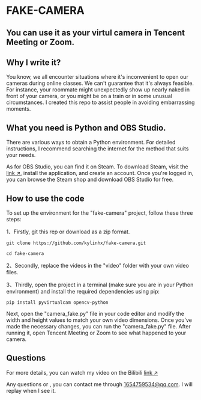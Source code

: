 # FAKE-CAMERA

## You can use it as your virtul camera in Tencent Meeting or Zoom.

## Why I write it? 
You know, we all encounter situations where it's inconvenient to open our cameras during online classes. We can't guarantee that it's always feasible. For instance, your roommate might unexpectedly show up nearly naked in front of your camera, or you might be on a train or in some unusual circumstances. I created this repo to assist people in avoiding embarrassing moments.

## What you need is Python and OBS Studio.

There are various ways to obtain a Python environment. For detailed instructions, I recommend searching the internet for the method that suits your needs.

As for OBS Studio, you can find it on Steam. To download Steam, visit the [link ↗](https://store.steampowered.com/about/), install the application, and create an account. Once you're logged in, you can browse the Steam shop and download OBS Studio for free.

## How to use the code

To set up the environment for the "fake-camera" project, follow these three steps:

1、Firstly, git this rep or download as a zip format.
```
git clone https://github.com/kylinhx/fake-camera.git

cd fake-camera
```

2、Secondly, replace the videos in the "video" folder with your own video files.


3、Thirdly, open the project in a terminal (make sure you are in your Python environment) and install the required dependencies using pip:
```
pip install pyvirtualcam opencv-python
```

Next, open the "camera_fake.py" file in your code editor and modify the width and height values to match your own video dimensions. Once you've made the necessary changes, you can run the "camera_fake.py" file. After running it, open Tencent Meeting or Zoom to see what happened to your camera.

## Questions

For more details, you can watch my video on the Bilibili [link ↗](https://www.bilibili.com)

Any questions or , you can contact me through 1654759534@qq.com. I will replay when I see it.